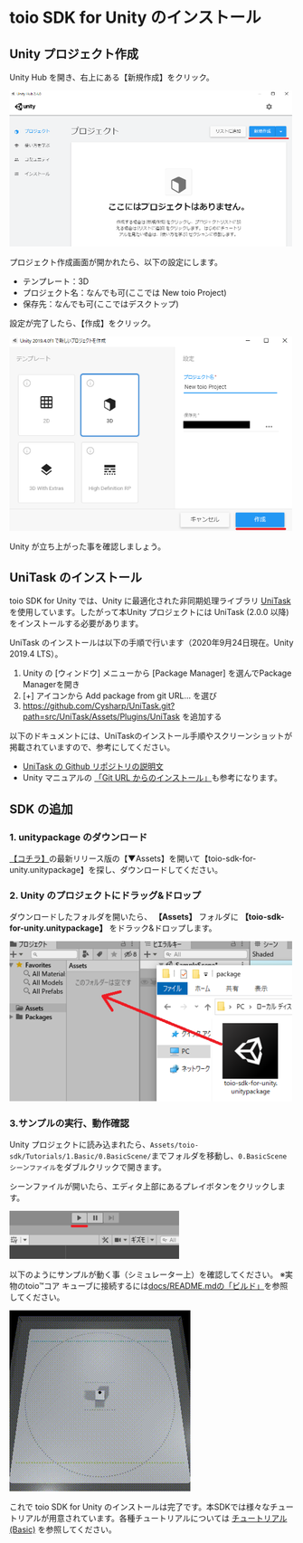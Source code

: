 # toio SDK for Unity のインストール

## Unity プロジェクト作成

Unity Hub を開き、右上にある【新規作成】をクリック。

<img width=500 src="res/download_sdk/new_project1.png">

プロジェクト作成画面が開かれたら、以下の設定にします。

- テンプレート：3D
- プロジェクト名：なんでも可(ここでは New toio Project)
- 保存先：なんでも可(ここではデスクトップ)

設定が完了したら、【作成】をクリック。

<img width=500 src="res/download_sdk/new_project2.png">

Unity が立ち上がった事を確認しましょう。

## UniTask のインストール

toio SDK for Unity では、Unity に最適化された非同期処理ライブラリ [UniTask](https://github.com/Cysharp/UniTask) を使用しています。したがって本Unity プロジェクトには UniTask (2.0.0 以降) をインストールする必要があります。<br>

UniTask のインストールは以下の手順で行います（2020年9月24日現在。Unity 2019.4 LTS）。
1. Unity の [ウィンドウ] メニューから [Package Manager] を選んでPackage Managerを開き
1. [+] アイコンから Add package from git URL... を選び
1. https://github.com/Cysharp/UniTask.git?path=src/UniTask/Assets/Plugins/UniTask を追加する

以下のドキュメントには、UniTaskのインストール手順やスクリーンショットが掲載されていますので、参考にしてください。
* [UniTask の Github リポジトリの説明文](https://github.com/Cysharp/UniTask#install-via-git-url)
* Unity マニュアルの [「Git URL からのインストール」](https://docs.unity3d.com/ja/current/Manual/upm-ui-giturl.html)も参考になります。

## SDK の追加

### 1. unitypackage のダウンロード
[【コチラ】](https://github.com/morikatron/toio-sdk-for-unity/releases/)の最新リリース版の【▼Assets】を開いて【toio-sdk-for-unity.unitypackage】を探し、ダウンロードしてください。

### 2. Unity のプロジェクトにドラッグ&ドロップ
ダウンロードしたフォルダを開いたら、 **【Assets】** フォルダに **【toio-sdk-for-unity.unitypackage】** をドラック&ドロップします。

<img width=500 src="res/download_sdk/import_sdk.png">

### 3.サンプルの実行、動作確認
Unity プロジェクトに読み込まれたら、`Assets/toio-sdk/Tutorials/1.Basic/0.BasicScene/`までフォルダを移動し、`0.BasicScene シーンファイル`をダブルクリックで開きます。

シーンファイルが開いたら、エディタ上部にあるプレイボタンをクリックします。

<img width=300 src="res/download_sdk/play.png">

 以下のようにサンプルが動く事（シミュレーター上）を確認してください。
 ※実物のtoio™コア キューブに接続するには[docs/README.mdの「ビルド」](README.md#-3-ビルド)を参照してください。

<img src="res/download_sdk/sample.gif">

これで toio SDK for Unity のインストールは完了です。本SDKでは様々なチュートリアルが用意されています。各種チュートリアルについては [チュートリアル(Basic)](tutorials_basic.md) を参照してください。
